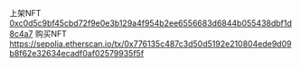 上架NFT [0xc0d5c9bf45cbd72f9e0e3b129a4f954b2ee6556683d6844b055438dbf1d8c4a7](https://sepolia.etherscan.io/tx/0xd4fb919333cd9f9bba83548ea5ec8d589a416097c75e9e58e649faab9b6c415a)
购买NFT https://sepolia.etherscan.io/tx/0x776135c487c3d50d5192e210804ede9d09b8f62e32634ecadf0af02579935f5f
